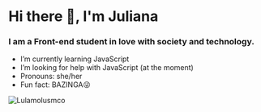 # Hi there 👋, I'm Juliana

### I am a Front-end student in love with society and technology.


- I’m currently learning JavaScript
- I’m looking for help with JavaScript (at the moment)
- Pronouns: she/her
-  Fun fact: BAZINGA😜

![Lulamolusmco](https://www.pngegg.com/pt/png-dskbt)
